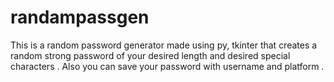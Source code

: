 # randampassgen
This is a random password generator made using py, tkinter that creates a random strong password of your desired length and desired special characters . Also you can save your password with username and platform .
